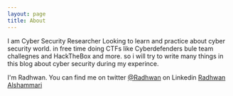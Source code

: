 ```yaml
---
layout: page
title: About
---
```


I am Cyber Security Researcher Looking to learn and practice about cyber security world. in free time doing CTFs like Cyberdefenders bule team challegnes and HackTheBox and more. so i will try to write many things in this blog about cyber security during my experince.

I'm Radhwan. You can find me on twitter [@Radhwan](https://twitter.com/C23Se) on Linkedin [Radhwan Alshammari](https://www.linkedin.com/in/radhwan-alshammari-729707175/)

